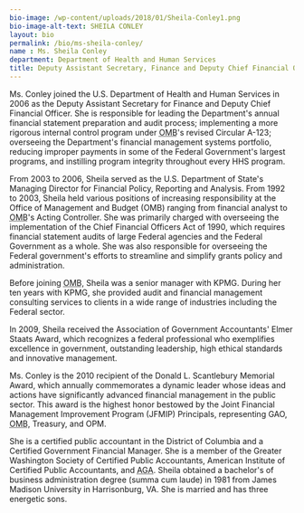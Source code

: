 ```yaml
---
bio-image: /wp-content/uploads/2018/01/Sheila-Conley1.png
bio-image-alt-text: SHEILA CONLEY
layout: bio
permalink: /bio/ms-sheila-conley/
name : Ms. Sheila Conley
department: Department of Health and Human Services
title: Deputy Assistant Secretary, Finance and Deputy Chief Financial Officer
---
```

   Ms. Conley joined the U.S. Department of Health and Human Services in 2006 as the Deputy Assistant Secretary for Finance and Deputy Chief Financial Officer. She is responsible for leading the Department's annual financial statement preparation and audit process; implementing a more rigorous internal control program under <abbr title="Office of Management and Budget">OMB</abbr>'s revised Circular A-123; overseeing the Department's financial management systems portfolio, reducing improper payments in some of the Federal Government's largest programs, and instilling program integrity throughout every HHS program.
              
   From 2003 to 2006, Sheila served as the U.S. Department of State's Managing Director for Financial Policy, Reporting and Analysis. From 1992 to 2003, Sheila held various positions of increasing responsibility at the Office of Management and Budget (OMB) ranging from financial analyst to <abbr title="Office of Management and Budget">OMB</abbr>'s Acting Controller. She was primarily charged with overseeing the implementation of the Chief Financial Officers Act of 1990, which requires financial statement audits of large Federal agencies and the Federal Government as a whole. She was also responsible for overseeing the Federal government's efforts to streamline and simplify grants policy and administration.
                  
   Before joining <abbr title="Office of Management and Budget">OMB</abbr>, Sheila was a senior manager with KPMG. During her ten years with KPMG, she provided audit and financial management consulting services to clients in a wide range of industries including the Federal sector.
                  
   In 2009, Sheila received the Association of Government Accountants' Elmer Staats Award, which recognizes a federal professional who exemplifies excellence in government, outstanding leadership, high ethical standards and innovative management.
                  
   Ms. Conley is the 2010 recipient of the Donald L. Scantlebury Memorial Award, which annually commemorates a dynamic leader whose ideas and actions have significantly advanced financial management in the public sector. This award is the highest honor bestowed by the Joint Financial Management Improvement Program (JFMIP) Principals, representing GAO, <abbr title="Office of Management and Budget">OMB</abbr>, Treasury, and OPM.
                  
   She is a certified public accountant in the District of Columbia and a Certified Government Financial Manager. She is a member of the Greater Washington Society of Certified Public Accountants, American Institute of Certified Public Accountants, and <abbr title="Association of Government Accountants">AGA</abbr>. Sheila obtained a bachelor's of business administration degree (summa cum laude) in 1981 from James Madison University in Harrisonburg, VA. She is married and has three energetic sons.
    
    

